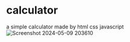 # calculator
a simple calculator made by html css javascript
![Screenshot 2024-05-09 203610](https://github.com/MDAkmal0786/calculator/assets/128128594/bddf25be-e399-4d4d-a31f-3ec4f84cdd84)
